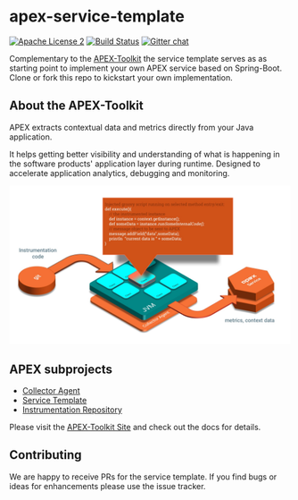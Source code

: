 apex-service-template
=====================
[![Apache License 2](https://img.shields.io/badge/license-ASF2-blue.svg)](https://www.apache.org/licenses/LICENSE-2.0.txt)
[![Build Status](https://travis-ci.org/verticle-io/apex-service-template.svg?branch=master)](https://travis-ci.org/verticle-io/apex-service-template)
[![Gitter chat](https://badges.gitter.im/gitterHQ/gitter.png)](https://gitter.im/verticle-io/apex)


Complementary to the [APEX-Toolkit](https://github.com/verticle-io/apex-toolkit) the service template serves as as starting point to implement your own APEX service based on Spring-Boot. Clone or fork this repo to kickstart your own implementation.



About the APEX-Toolkit
----------------------

APEX extracts contextual data and metrics directly from your Java application.

It helps getting better visibility and understanding of what is happening in the software products' application layer during runtime.
Designed to accelerate application analytics, debugging and monitoring.

![Apex Toolkit](./apex-toolkit-white.jpg)

APEX subprojects
----------------

* [Collector Agent](https://github.com/verticle-io/apex-toolkit)
* [Service Template](https://github.com/verticle-io/apex-service-template)
* [Instrumentation Repository](https://github.com/verticle-io/apex-instrumentation-repo)


Please visit the [APEX-Toolkit Site](http://toolkits.verticle.io) and check out the docs for details.


Contributing
------------
We are happy to receive PRs for the service template. If you find bugs or ideas for enhancements please use the issue tracker.
